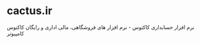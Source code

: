 # cactus.ir
نرم افزار حسابداری کاکتوس -  نرم افزار های فروشگاهی، مالی اداری و رایگان کاکتوس کامپیوتر
